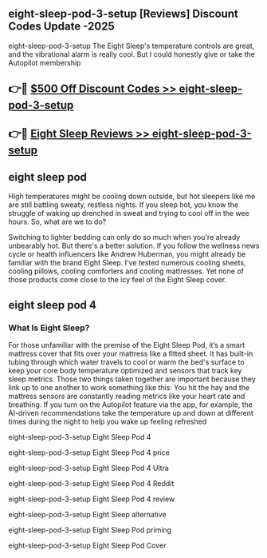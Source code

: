 ## eight-sleep-pod-3-setup [Reviews​] Discount Codes Update -2025

eight-sleep-pod-3-setup The Eight Sleep's temperature controls are great, and the vibrational alarm is really cool. But I could honestly give or take the Autopilot membership

## 👉🔴 [$500 Off Discount Codes >> eight-sleep-pod-3-setup](http://download.freeplayer.one?title=eight-sleep-pod-3-setup&ref=18-ES)

## 👉🔴 [Eight Sleep Reviews >> eight-sleep-pod-3-setup](http://download.freeplayer.one?title=eight-sleep-pod-3-setup&ref=18-ES)

## eight sleep pod

High temperatures might be cooling down outside, but hot sleepers like me are still battling sweaty, restless nights. If you sleep hot, you know the struggle of waking up drenched in sweat and trying to cool off in the wee hours. So, what are we to do?

Switching to lighter bedding can only do so much when you're already unbearably hot. But there's a better solution. If you follow the wellness news cycle or health influencers like Andrew Huberman, you might already be familiar with the brand Eight Sleep. I've tested numerous cooling sheets, cooling pillows, cooling comforters and cooling mattresses. Yet none of those products come close to the icy feel of the Eight Sleep cover.

## eight sleep pod 4

### What Is Eight Sleep?

For those unfamiliar with the premise of the Eight Sleep Pod, it’s a smart mattress cover that fits over your mattress like a fitted sheet. It has built-in tubing through which water travels to cool or warm the bed's surface to keep your core body temperature optimized and sensors that track key sleep metrics. Those two things taken together are important because they link up to one another to work something like this: You hit the hay and the mattress sensors are constantly reading metrics like your heart rate and breathing. If you turn on the Autopilot feature via the app, for example, the AI-driven recommendations take the temperature up and down at different times during the night to help you wake up feeling refreshed

eight-sleep-pod-3-setup Eight Sleep Pod 4

eight-sleep-pod-3-setup Eight Sleep Pod 4 price

eight-sleep-pod-3-setup Eight Sleep Pod 4 Ultra

eight-sleep-pod-3-setup Eight Sleep Pod 4 Reddit

eight-sleep-pod-3-setup Eight Sleep Pod 4 review

eight-sleep-pod-3-setup Eight Sleep alternative

eight-sleep-pod-3-setup Eight Sleep Pod priming

eight-sleep-pod-3-setup Eight Sleep Pod Cover